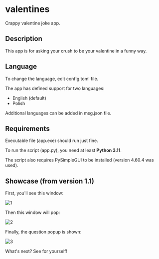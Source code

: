 # valentines
Crappy valentine joke app.

## Description

This app is for asking your crush to be your valentine in a funny way.

## Language
To change the language, edit config.toml file.

The app has defined support for two languages:
- English (default)
- Polish

Additional languages can be added in msg.json file.

## Requirements

Executable file (app.exe) should run just fine.

To run the script (app.py), you need at least **Python 3.11**.

The script also requires PySimpleGUI to be installed (version 4.60.4 was used).

## Showcase (from version 1.1)

First, you'll see this window:

![1](https://user-images.githubusercontent.com/51274359/212401732-ba0be5d4-196d-4fc2-8114-6f75b1b3406b.png)

Then this window will pop:

![2](https://user-images.githubusercontent.com/51274359/212401806-1ccfe38a-48e5-42bc-860d-1bdc278b8ada.png)

Finally, the question popup is shown:

![3](https://user-images.githubusercontent.com/51274359/212401898-5c382725-053f-4caa-ae7c-00ca6d0585e3.png)

What's next? See for yourself!
